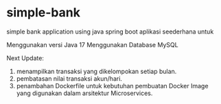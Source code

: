 # simple-bank
simple bank application using java spring boot
aplikasi seederhana untuk

Menggunakan versi Java 17
Menggunakan Database MySQL

Next Update:
1. menampilkan transaksi yang dikelompokan setiap bulan.
2. pembatasan nilai transaksi akun/hari.
3. penambahan Dockerfile untuk kebutuhan pembuatan Docker Image yang digunakan dalam arsitektur Microservices.
